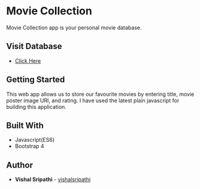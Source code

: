 # Movie Collection
 Movie Collection app is your personal movie database.
 
## Visit Database
* [Click Here](https://movie-collection.netlify.app/)

## Getting Started
 This web app allows us to store our favourite movies by entering title, movie poster image URl, and rating. I have used the latest plain javascript for building this application.

## Built With
* Javascript(ES6)
* Bootstrap 4

## Author
* **Vishal Sripathi** - [vishalsripathi](https://github.com/vishalsripathi)
